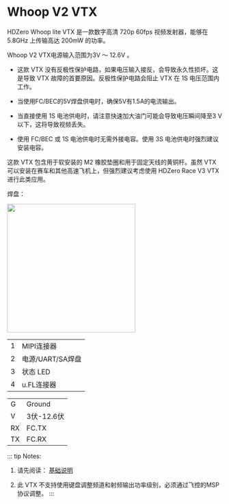 # Whoop V2 VTX

HDZero Whoop lite VTX 是一款数字高清 720p 60fps 视频发射器，能够在 5.8GHz 上传输高达 200mW 的功率。

Whoop V2 VTX电源输入范围为3V ～ 12.6V 。

- 这款 VTX 没有反极性保护电路，如果电压输入接反，会导致永久性损坏。这是导致 VTX 故障的首要原因。反极性保护电路会阻止 VTX 在 1S 电压范围内工作。

- 当使用FC/BEC的5V焊盘供电时，确保5V有1.5A的电流输出。

- 当直接使用 1S 电池供电时，请注意快速加大油门可能会导致电压瞬间降至3 V 以下，这将导致视频丢失。

- 使用 FC/BEC 或 1S 电池供电时无需外接电容。使用 3S 电池供电时强烈建议安装电容。

这款 VTX 包含用于软安装的 M2 橡胶垫圈和用于固定天线的黄铜杆。虽然 VTX 可以安装在赛车和其他高速飞机上，但强烈建议考虑使用 HDZero Race V3 VTX 进行此类应用。

焊盘：

<img src="/media/image13.jpeg" id="image11" width="300">

<table id="table3">
<tr>
<td>1</td>
<td>MIPI连接器</td>
</tr>
<tr>
<td>2</td>
<td>电源/UART/SA焊盘</td>
</tr>
<tr>
<td>3</td>
<td>状态 LED</td>
</tr>
<tr>
<td>4</td>
<td>u.FL连接器</td>
</tr>
</table>

<table id="table4">
<tr>
<td>G</td>
<td>Ground</td>
</tr>
<tr>
<td>V</td>
<td>3伏-12.6伏</td>
</tr>
<tr>
<td>RX</td>
<td>FC.TX</td>
</tr>
<tr>
<td>TX</td>
<td>FC.RX</td>
</tr>
</table>


::: tip
Notes:

1. 请先阅读： [基础说明](vtx-general.md)

2. 此 VTX 不支持使用键盘调整频道和射频输出功率级别，必须通过飞控的MSP协议调整。
:::